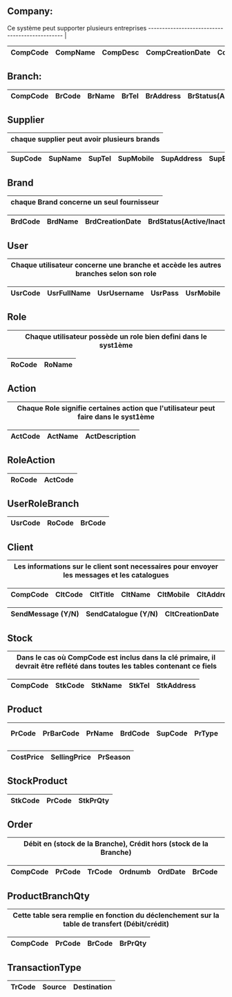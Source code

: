 ## Company:
Ce système peut supporter plusieurs entreprises
----------------------------------------------- |

CompCode | CompName | CompDesc | CompCreationDate | CompStatus(Active/Inactive) |
-------- | -------- | -------- | ---------------- | --------------------------- |

## Branch:

CompCode | BrCode | BrName | BrTel | BrAddress | BrStatus(Active/Inactive) |
-------- | ------ | ------ | ----- | --------- | ------------------------- |

## Supplier
chaque supplier peut avoir plusieurs brands | 
------------------------------------------- |

SupCode | SupName | SupTel | SupMobile | SupAddress | SupEmail | 
------- | ------- | ------ | --------- | ---------- | -------- |  

## Brand
chaque Brand concerne un seul fournisseur |
----------------------------------------- |

BrdCode | BrdName | BrdCreationDate | BrdStatus(Active/Inactive) | 
------- | ------- | --------------- | -------------------------- |

## User
Chaque utilisateur concerne une branche et accède les autres branches selon son role |
------------------------------------------------------------------------------------ |

UsrCode | UsrFullName | UsrUsername | UsrPass | UsrMobile | UsrAddress |
------- | ----------- | ----------- | ------- | --------- | ---------- |

## Role
Chaque utilisateur possède un role bien defini dans le syst1ème |
--------------------------------------------------------------- |

RoCode | RoName |
------ | ------ |

## Action
Chaque Role signifie certaines action que l'utilisateur peut faire dans le syst1ème |
----------------------------------------------------------------------------------- |

ActCode | ActName | ActDescription |
------- | ------- | -------------- |

## RoleAction

RoCode | ActCode |
------ | ------- |

## UserRoleBranch

UsrCode | RoCode | BrCode |
------- | ------ | ------ |

## Client
Les informations sur le client sont necessaires pour envoyer les messages et les catalogues |
------------------------------------------------------------------------------------------- |

CompCode | CltCode | CltTitle | CltName | CltMobile | CltAddress | CltEmail | 
-------- | ------- | -------- | ------- | --------- | ---------- | -------- |
 
SendMessage (Y/N) | SendCatalogue (Y/N) | CltCreationDate | 
----------------- | ------------------- | --------------- |

## Stock
Dans le cas où CompCode est inclus dans la clé primaire, il devrait être reflété dans toutes les tables contenant ce fiels |
-------------------------------------------------------------------------------------------------------------------------- |

CompCode | StkCode | StkName | StkTel | StkAddress | 
-------- | ------- | ------- | ------ | ---------- | 

## Product

PrCode | PrBarCode | PrName | BrdCode | SupCode | PrType | PrFamily | PrStatus (Active/Inactive) |
-------| --------- | ------ | ------- | ------- | ------ |--------- | -------------------------- |

CostPrice | SellingPrice | PrSeason | 
--------- | ------------ | ---------|

## StockProduct

StkCode | PrCode | StkPrQty |
------- | ------ | -------- |

## Order 
Débit en (stock de la Branche), Crédit hors (stock de la Branche) |
----------------------------------------------------------------- |

CompCode |PrCode | TrCode | Ordnumb | OrdDate | BrCode    | orderOrdSource | OrdDestination |OrdQty |
-------- |------ | ------ | ------- | ------- | --------- | -------------- | -------------- |-------|

## ProductBranchQty 
Cette table sera remplie en fonction du déclenchement sur la table de transfert (Débit/crédit) |
---------------------------------------------------------------------------------------------- |

CompCode | PrCode | BrCode | BrPrQty |
-------- |------- | ------ | ------- |

## TransactionType

TrCode | Source | Destination |
------ | ------ | ----------- |
